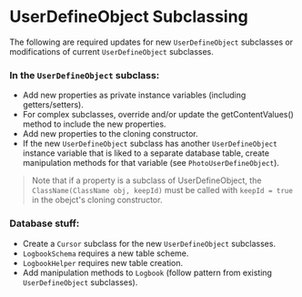 UserDefineObject Subclassing
============================

The following are required updates for new `UserDefineObject` subclasses or modifications of current `UserDefineObject` subclasses.
	
### In the `UserDefineObject` subclass:
* Add new properties as private instance variables (including getters/setters).
* For complex subclasses, override and/or update the getContentValues() method to include the new properties.
* Add new properties to the cloning constructor. 
* If the new `UserDefineObject` subclass has another `UserDefineObject` instance variable that is liked to a separate database table, create manipulation methods for that variable (see `PhotoUserDefineObject`).
> Note that if a property is a subclass of UserDefineObject, the `ClassName(ClassName obj, keepId)` must be called with `keepId = true` in the obejct's cloning constructor.
	
### Database stuff:
* Create a `Cursor` subclass for the new `UserDefineObject` subclasses.
* `LogbookSchema` requires a new table scheme.
* `LogbookHelper` requires new table creation.
* Add manipulation methods to `Logbook` (follow pattern from existing `UserDefineObject` subclasses).	
